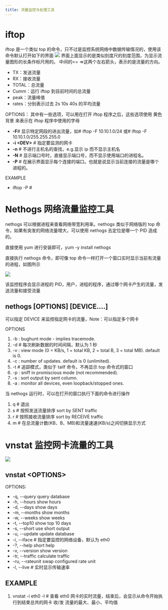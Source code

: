 ```yaml
---
title: 流量监控与处理工具
---
```


#

# iftop

iftop 是一个类似 top 的命令，只不过是监控系统网络中数据传输情况的，使用该命令默认打开如下的界面
![](https://notes-learning.oss-cn-beijing.aliyuncs.com/rg36ax/1616165049582-f8d34053-bca3-4e59-8077-83baefca9e4a.png)
界面上面显示的是类似刻度尺的刻度范围，为显示流量图形的长条作标尺用的。
中间的<= =>这两个左右箭头，表示的是流量的方向。

- TX：发送流量
- RX：接收流量
- TOTAL：总流量
- Cumm：运行 iftop 到目前时间的总流量
- peak：流量峰值
- rates：分别表示过去 2s 10s 40s 的平均流量

OPTIONS：
其中有一些选项，可以用在打开 iftop 程序之后，这些选项使用 黄色背景 来表示在 iftop 程序中使用的字母

- **-F**# 显示特定网段的进出流量，如# iftop -F 10.10.1.0/24 或# iftop -F 10.10.1.0/255.255.255.0
- **-i \<DEV>** # 指定要监测的网卡
- **-n** # 不进行主机名的查找，e.g.显示 ip 而不显示主机名
- **-N** # 显示端口号时，直接显示端口号，而不显示使用端口的进程名。
- **-P** # 在展示界面显示每个连接的端口。也就是说显示当前连接的流量是哪个进程的。

EXAMPLE

- iftop -P #

# Nethogs 网络流量监控工具

nethogs 可以根据进程来查看网络带宽利用率。nethogs 类似于网络版的 top 命令，如果有突发的网络流量增大，可以使用 nethogs 去定位是哪一个 PID 造成的。

直接使用 yum 进行安装即可，yum -y install nethogs

直接执行 nethogs 命令，即可像 top 命令一样打开一个窗口实时显示当前有流量的进程，如图所示

![](https://notes-learning.oss-cn-beijing.aliyuncs.com/rg36ax/1616165049610-12cf9dda-f16c-420d-8a75-a156882f4e25.png)

该监控程序会显示进程的 PID，用户，进程的程序，通过哪个网卡产生的流量，发送流量和接受流量

## nethogs \[OPTIONS] \[DEVICE....]

可以指定 DEVICE 来监控指定网卡的流量，Note：可以指定多个网卡

OPTIONS

1. -b : bughunt mode - implies tracemode.
2. -d # 每次刷新数据的时间间隔，默认为 1 秒
3. -v : view mode (0 = KB/s, 1 = total KB, 2 = total B, 3 = total MB). default is 0.
4. -c : number of updates. default is 0 (unlimited).
5. -t # 追踪模式，类似于 tailf 命令，不再显示 top 命令式的窗口
6. -p : sniff in promiscious mode (not recommended).
7. -s : sort output by sent column.
8. -a : monitor all devices, even loopback/stopped ones.

当 nethogs 运行时，可以在打开的窗口执行下面的命令进行操作

1. q # 退出
2. s # 按照发送流量排序 sort by SENT traffic
3. r # 按照接收流量排序 sort by RECEIVE traffic
4. m # 在总流量计数(KB、B、MB)和流量速速(KB/s)之间切换显示方式

# vnstat 监控网卡流量的工具

![](https://notes-learning.oss-cn-beijing.aliyuncs.com/rg36ax/1616165049568-900ba26e-a259-42dd-8f08-b58a6fde585f.png)

## vnstat \<OPTIONS>

OPTIONS:

- -q, --query query database
- -h, --hours show hours
- -d, --days show days
- -m, --months show months
- -w, --weeks show weeks
- -t, --top10 show top 10 days
- -s, --short use short output
- -u, --update update database
- -i, --iface # 指定要监控的网络设备，默认为 eth0
- -?, --help short help
- -v, --version show version
- -tr, --traffic calculate traffic
- -ru, --rateunit swap configured rate unit
- -l, --live # 实时显示传输速率

## EXAMPLE

1. vnstat -i eth0 -l # 查看 eth0 网卡的实时流量，结束后，会显示从命令开始执行到结束总共的网卡 收/发 流量的最大、最小、平均值
